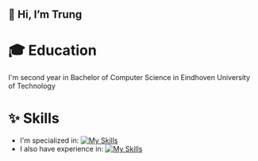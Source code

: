 ## 👋 Hi, I’m Trung
# 🎓 Education
I'm second year in Bachelor of Computer Science in Eindhoven University of Technology
<!--- - 🙋🏻‍♂️ Description --->
# ✨ Skills
- I'm specialized in: [![My Skills](https://skillicons.dev/icons?i=java,py)](https://skillicons.dev)
- I also have experience in: [![My Skills](https://skillicons.dev/icons?i=html,css,mysql,js)](https://skillicons.dev)

<!---
trungpham214/trungpham214 is a ✨ special ✨ repository because its `README.md` (this file) appears on your GitHub profile.
You can click the Preview link to take a look at your changes.
--->
